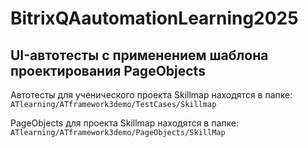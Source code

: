 # BitrixQAautomationLearning2025

## UI-автотесты с применением шаблона проектирования PageObjects

Автотесты для ученического проекта Skillmap находятся в папке: ``` ATlearning/ATframework3demo/TestCases/Skillmap ```

PageObjects для проекта Skillmap находятся в папке: ``` ATlearning/ATframework3demo/PageObjects/SkillMap ```